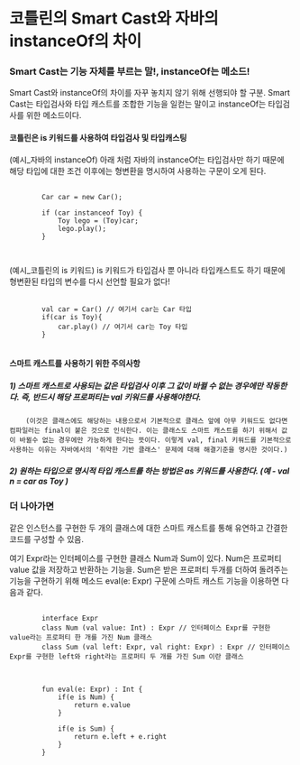 # 코틀린의 Smart Cast와 자바의 instanceOf의 차이

### Smart Cast는 기능 자체를 부르는 말!, instanceOf는 메소드!
 Smart Cast와 instanceOf의 차이를 자꾸 놓치지 않기 위해 선행되야 할 구분. 
 Smart Cast는 타입검사와 타입 캐스트를 조합한 기능을 일컫는 말이고 instanceOf는 타입검사를 위한 메소드이다. 
 
 #### 코틀린은 is 키워드를 사용하여 타입검사 및 타입캐스팅

(예시_자바의 instanceOf)
아래 처럼 자바의 instanceOf는 타입검사만 하기 때문에 해당 타입에 대한 조건 이후에는 형변환을 명시하여 사용하는 구문이 오게 된다.
<pre>
	<code>
		Car car = new Car();

		if (car instanceof Toy) {
			Toy lego = (Toy)car; 
			lego.play(); 
		}

	</code>
</pre>


(예시_코틀린의 is 키워드)
is 키워드가 타입검사 뿐 아니라 타입캐스트도 하기 때문에 형변환된 타입의 변수를 다시 선언할 필요가 없다!
<pre>
	<code>
		val car = Car() // 여기서 car는 Car 타입
		if(car is Toy){
			car.play() // 여기서 car는 Toy 타입
		}
	</code>
</pre>

#### 스마트 캐스트를 사용하기 위한 주의사항
##### 1) 스마트 캐스트로 사용되는 값은 타입검사 이후 그 값이 바뀔 수 없는 경우에만 작동한다. 즉, 반드시 해당 프로퍼티는 val 키워드를 사용해야한다.
		(이것은 클래스에도 해당하는 내용으로서 기본적으로 클래스 앞에 아무 키워드도 없다면 컴파일러는 final이 붙은 것으로 인식한다. 이는 클래스도 스마트 캐스트를 하기 위해서 값이 바뀔수 없는 경우에만 가능하게 한다는 뜻이다. 이렇게 val, final 키워드를 기본적으로 사용하는 이유는 자바에서의 '취약한 기반 클래스' 문제에 대해 해결기준을 명시한 것이다.)
##### 2) 원하는 타입으로 명시적 타입 캐스트를 하는 방법은 as 키워드를 사용한다. (예 - val n = car as Toy )


### 더 나아가면

같은 인스턴스를 구현한 두 개의 클래스에 대한 스마트 캐스트를 통해 유연하고 간결한 코드를 구성할 수 있음.

여기 Expr라는 인터페이스를 구현한 클래스 Num과 Sum이 있다. Num은 프로퍼티 value 값을 저장하고 반환하는 기능을.
Sum은 받은 프로퍼티 두개를 더하여 돌려주는 기능을 구현하기 위해 메소드 eval(e: Expr) 구문에 스마트 캐스트 기능을 이용하면 다음과 같다.
<pre>
	<code>
		interface Expr
		class Num (val value: Int) : Expr // 인터페이스 Expr를 구현한 value라는 프로퍼티 한 개를 가진 Num 클래스
		class Sum (val left: Expr, val right: Expr) : Expr // 인터페이스 Expr를 구현한 left와 right라는 프로퍼티 두 개를 가진 Sum 이란 클래스
	</code>
</pre>

<pre>
	<code>
		fun eval(e: Expr) : Int {
			if(e is Num) {
				return e.value	
			}
			
			if(e is Sum) {
				return e.left + e.right
			}
		}
	</code>
</pre>

